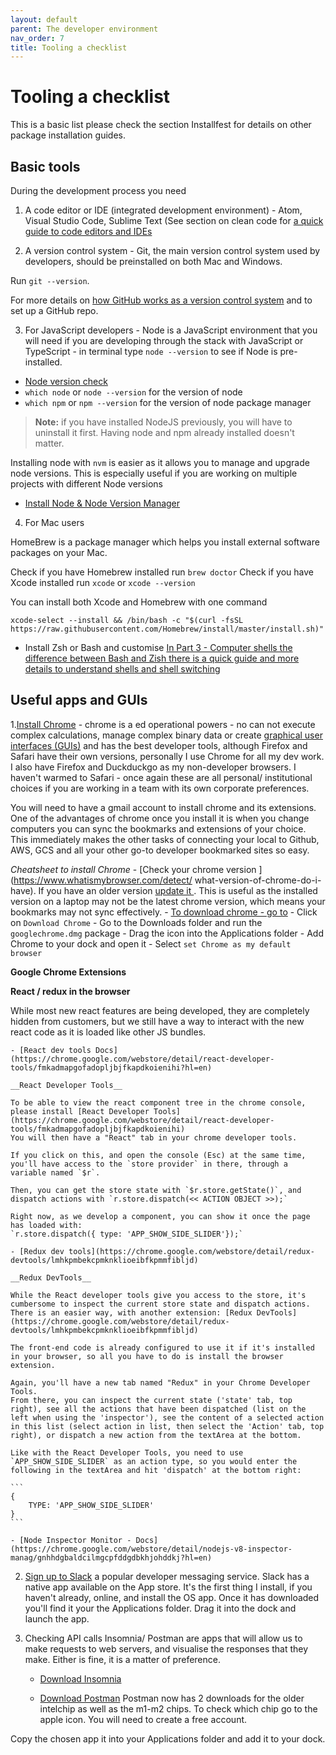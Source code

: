 ```yaml
---
layout: default
parent: The developer environment
nav_order: 7
title: Tooling a checklist
---
```


# Tooling a checklist

This is a basic list please check the section Installfest for details on other package installation guides.

## Basic tools

During the development process you need

1. A code editor or IDE (integrated development environment) - Atom, Visual Studio Code, Sublime Text (See section on clean code for [a quick guide to code editors and IDEs](https://sumisastri.github.io/dev-blogs/clean-code/part2-code-editors-and-how-to-setup-eslint/)

2. A version control system -  Git, the main version control system used by developers, should be preinstalled on both Mac and Windows. 

Run ```git --version```. 

For more details on [how GitHub works as a version control system](https://sumisastri.github.io/dev-blogs/version-control-systems/) and to set up a GitHub repo.

3. For JavaScript developers - Node is a JavaScript environment that you will need if you are developing through the stack with JavaScript or TypeScript - in terminal type ```node --version``` to see if Node is pre-installed.

- [Node version check](https://www.sitepoint.com/beginners-guide-node-package-manager/)
- `which node` or  `node --version` for the version of node
- `which npm` or  `npm --version` for the version of node package manager

> **Note:** if you have installed NodeJS previously, you will have to uninstall it first. Having node and npm already installed doesn't matter. 

Installing node with `nvm` is easier as it allows you to manage and upgrade node versions. This is especially useful if you are working on multiple projects with different Node versions

- [Install Node & Node Version Manager](https://github.com/nvm-sh/nvm#install--update-script)

4. For Mac users

HomeBrew is a package manager which helps you install external software packages on your Mac.

Check if you have Homebrew installed run `brew doctor` 
Check if you have Xcode installed run `xcode` or  `xcode --version` 

You can install both Xcode and Homebrew with one command

```
xcode-select --install && /bin/bash -c "$(curl -fsSL https://raw.githubusercontent.com/Homebrew/install/master/install.sh)"
```

- Install Zsh or Bash and customise
[In Part 3 - Computer shells the difference between Bash and Zish there is a quick guide and more details to understand shells and shell switching ](https://sumisastri.github.io/dev-blogs/dev-environment/part3-computer-shells/)

## Useful apps and GUIs

1.[Install Chrome](https://google.com/chrome) - chrome is a ed operational powers - no can not execute complex calculations, manage complex binary data or create [graphical user interfaces (GUIs)](https://www.computerhope.com/jargon/g/gui.htm) and has the best developer tools, although Firefox and Safari have their own versions, personally I use Chrome for all my dev work. I also have Firefox and Duckduckgo as my non-developer browsers. I haven't warmed to Safari - once again these are all personal/ institutional choices if you are working in a team with its own corporate preferences.

You will need to have a gmail account to install chrome and its extensions. One of the advantages of chrome once you install it is when you change computers you can sync the bookmarks and extensions of your choice. This immediately makes the other tasks of connecting your local to Github, AWS, GCS and all your other go-to developer bookmarked sites so easy.

_Cheatsheet to install Chrome_
    - [Check your chrome version ](https://www.whatismybrowser.com/detect/
      what-version-of-chrome-do-i-have). If you have an older version [update it ](https://www.whatismybrowser.com/guides/how-to-update-your-browser/chrome). This is useful as the installed version on a laptop may not be the latest chrome version, which means your bookmarks may not sync effectively.
    -  [To download chrome - go to](https://google.com/chrome)
    -  Click on `Download Chrome`
    -  Go to the Downloads folder and run the `googlechrome.dmg` package
    -  Drag the icon into the Applications folder
    -  Add Chrome to your dock and open it
    -  Select `set Chrome as my default browser`

**Google Chrome Extensions**

__React / redux in the browser__

While most new react features are being developed, they are completely hidden from customers, but we still have a way to interact with the new react code as it is loaded like other JS bundles.

    - [React dev tools Docs](https://chrome.google.com/webstore/detail/react-developer-tools/fmkadmapgofadopljbjfkapdkoienihi?hl=en)

    __React Developer Tools__

    To be able to view the react component tree in the chrome console, please install [React Developer Tools](https://chrome.google.com/webstore/detail/react-developer-tools/fmkadmapgofadopljbjfkapdkoienihi)
    You will then have a "React" tab in your chrome developer tools.

    If you click on this, and open the console (Esc) at the same time, you'll have access to the `store provider` in there, through a variable named `$r`.

    Then, you can get the store state with `$r.store.getState()`, and dispatch actions with `r.store.dispatch(<< ACTION OBJECT >>);`

    Right now, as we develop a component, you can show it once the page has loaded with:
    `r.store.dispatch({ type: 'APP_SHOW_SIDE_SLIDER'});`

    - [Redux dev tools](https://chrome.google.com/webstore/detail/redux-devtools/lmhkpmbekcpmknklioeibfkpmmfibljd)

    __Redux DevTools__

    While the React developer tools give you access to the store, it's cumbersome to inspect the current store state and dispatch actions. There is an easier way, with another extension: [Redux DevTools](https://chrome.google.com/webstore/detail/redux-devtools/lmhkpmbekcpmknklioeibfkpmmfibljd)

    The front-end code is already configured to use it if it's installed in your browser, so all you have to do is install the browser extension.

    Again, you'll have a new tab named "Redux" in your Chrome Developer Tools.
    From there, you can inspect the current state ('state' tab, top right), see all the actions that have been dispatched (list on the left when using the 'inspector'), see the content of a selected action in this list (select action in list, then select the 'Action' tab, top right), or dispatch a new action from the textArea at the bottom.

    Like with the React Developer Tools, you need to use `APP_SHOW_SIDE_SLIDER` as an action type, so you would enter the following in the textArea and hit 'dispatch' at the bottom right:

    ```
    {
        TYPE: 'APP_SHOW_SIDE_SLIDER'
    }
    ```

    - [Node Inspector Monitor - Docs](https://chrome.google.com/webstore/detail/nodejs-v8-inspector-manag/gnhhdgbaldcilmgcpfddgdbkhjohddkj?hl=en)


2. [Sign up to Slack](https://www.slack.com/) a popular developer messaging service. Slack has a native app available on the App store. It's the first thing I install, if you haven't already,  online, and install the OS app. Once it has downloaded you'll find it your the Applications folder. Drag it into the dock and launch the app.

3. Checking API calls Insomnia/ Postman are apps that will allow us to make requests to web servers, and visualise the responses that they make. Either is fine, it is a matter of preference.

    - [Download Insomnia](https://insomnia.rest/)
      
    - [Download Postman](https://www.postman.com/downloads/) Postman now has 2 downloads for the older intelchip as well as the m1-m2 chips. To check which chip go to the apple icon. You will need to create a free account.

Copy the chosen app it into your Applications folder and add it to your dock.

